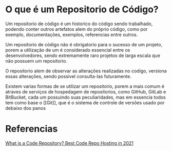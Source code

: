
# O que é um Repositorio de Código?
Um repositorio de código é um historico do código sendo trabalhado, podendo conter outros artefatos alem do próprio código, como por exemplo, documentações, exemplos, referencias entre outros.

Um repositorio de código não é obrigatorio para o sucesso de um projeto, porem a utilização de um é considerado essencial entre os desenvolvedores, sendo extremamente raro projetos de larga escala que não possuem um repositorio.

O repositorio alem de observar as alterações realizadas no codigo, versiona essas alterações, sendo possivel consulta-las futuramente.

Existem varias formas de se utilizar um repositorio, porem a mais comum é atraves de serviços de hospedagem de repositorios, como GitHub, GitLab e BitBucket, cada um possuindo suas peculiaridades, mas em essencia todos tem como base o [[Git]], que é o sistema de controle de versões usado por debaixo dos panos
# Referencias
[What is a Code Repository? Best Code Repo Hosting in 2021]( https://aloa.co/blog/what-is-code-repository-best-code-repo-hosting-2021)